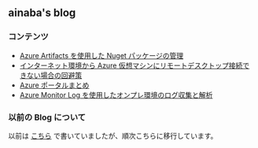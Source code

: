 ## ainaba's blog

### コンテンツ

- [Azure Artifacts を使用した Nuget パッケージの管理](./package-management-with-azure-artifacts)
- [インターネット環境から Azure 仮想マシンにリモートデスクトップ接続できない場合の回避策](./using-azure-vm-over-internet)
- [Azure ポータルまとめ](./azure-portals)
- [Azure Monitor Log を使用したオンプレ環境のログ収集と解析](./log-analysis-on-premise)

### 以前の Blog について

以前は [こちら](https://blogs.msdn.microsoft.com/ainaba-csa/) で書いていましたが、順次こちらに移行しています。

